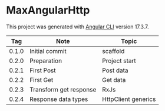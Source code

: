 # MaxAngularHttp

This project was generated with [Angular CLI](https://github.com/angular/angular-cli) version 17.3.7.

| Tag   | Note                   | Topic               |
| ----- | ---------------------- | ------------------- |
| 0.1.0 | Initial commit         | scaffold            |
| 0.2.0 | Preparation            | Project start       |
| 0.2.1 | First Post             | Post data           |
| 0.2.2 | First Get              | Get data            |
| 0.2.3 | Transform get response | RxJs                |
| 0.2.4 | Response data types    | HttpClient generics |